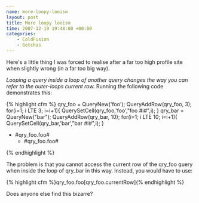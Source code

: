 ```yaml
--- 
name: more-loopy-looism
layout: post
title: More loopy looism
time: 2007-12-19 19:48:00 +00:00
categories:
    - ColdFusion
    - Gotchas
---
```

Here's a little thing I was forced to realise after a far too high profile site when slightly wrong (in a far too big way).

*Looping a query inside a loop of another query changes the way you can refer to the outer-loops current row.* Running the following code demonstrates this:

{% highlight cfm %}<cfscript>
	qry_foo = QueryNew('foo');
	QueryAddRow(qry_foo, 3);
	for(i=1; i LTE 3; i=i+1){
		QuerySetCell(qry_foo,'foo',"foo #i#",i);
	}
	qry_bar = QueryNew("bar");
	QueryAddRow(qry_bar, 10);
	for(i=1; i LTE 10; i=i+1){
		QuerySetCell(qry_bar,'bar',"bar #i#",i);
	}
</cfscript>
<cfoutput>
	<ul>
		<cfloop query="qry_foo">
			<li>#qry_foo.foo#
				<ul>
					<cfloop query="qry_bar">
						 <li>#qry_foo.foo#</li>
					</cfloop>
				</ul>
			</li>
		</cfloop>
	</ul>
</cfoutput>{% endhighlight %}

The problem is that you cannot access the current row of the qry_foo query when inside the loop of qry_bar in this way. Instead, you would have to use:

{% highlight cfm %}qry_foo.foo[qry_foo.currentRow]{% endhighlight %}

Does anyone else find this bizarre?
